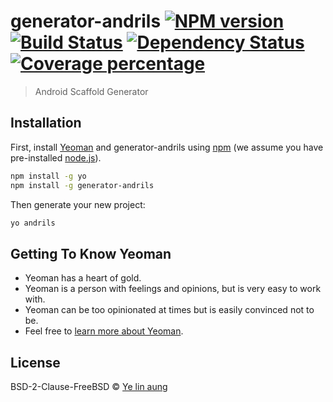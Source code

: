 # generator-andrils [![NPM version][npm-image]][npm-url] [![Build Status][travis-image]][travis-url] [![Dependency Status][daviddm-image]][daviddm-url] [![Coverage percentage][coveralls-image]][coveralls-url]
> Android Scaffold Generator

## Installation

First, install [Yeoman](http://yeoman.io) and generator-andrils using [npm](https://www.npmjs.com/) (we assume you have pre-installed [node.js](https://nodejs.org/)).

```bash
npm install -g yo
npm install -g generator-andrils
```

Then generate your new project:

```bash
yo andrils
```

## Getting To Know Yeoman

 * Yeoman has a heart of gold.
 * Yeoman is a person with feelings and opinions, but is very easy to work with.
 * Yeoman can be too opinionated at times but is easily convinced not to be.
 * Feel free to [learn more about Yeoman](http://yeoman.io/).

## License

BSD-2-Clause-FreeBSD © [Ye lin aung](http://www.yelinaung.xyz)


[npm-image]: https://badge.fury.io/js/generator-andrils.svg
[npm-url]: https://npmjs.org/package/generator-andrils
[travis-image]: https://travis-ci.org//generator-andrils.svg?branch=master
[travis-url]: https://travis-ci.org//generator-andrils
[daviddm-image]: https://david-dm.org//generator-andrils.svg?theme=shields.io
[daviddm-url]: https://david-dm.org//generator-andrils
[coveralls-image]: https://coveralls.io/repos//generator-andrils/badge.svg
[coveralls-url]: https://coveralls.io/r//generator-andrils
